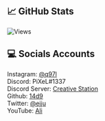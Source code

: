 ## &#x1f4c8; GitHub Stats

![Views](https://gpvc.arturio.dev/14d9) 

## &#x1F4BB; Socials Accounts

Instagram: [@q97l](https://instagram.com/q97l)
<br>
Discord: PiXeL#1337
<br>
Discord Server: [Creative Station](https://discord.gg/crs)
<br>
Github: [14d9](https://github.com/14d9)
<br>
Twitter: [@ejju](https://twitter.com/ejju)
<br>
YouTube: [Ali](https://youtube.com/channel/UC63mgG7qoa8K3qnz7Geayvw)
